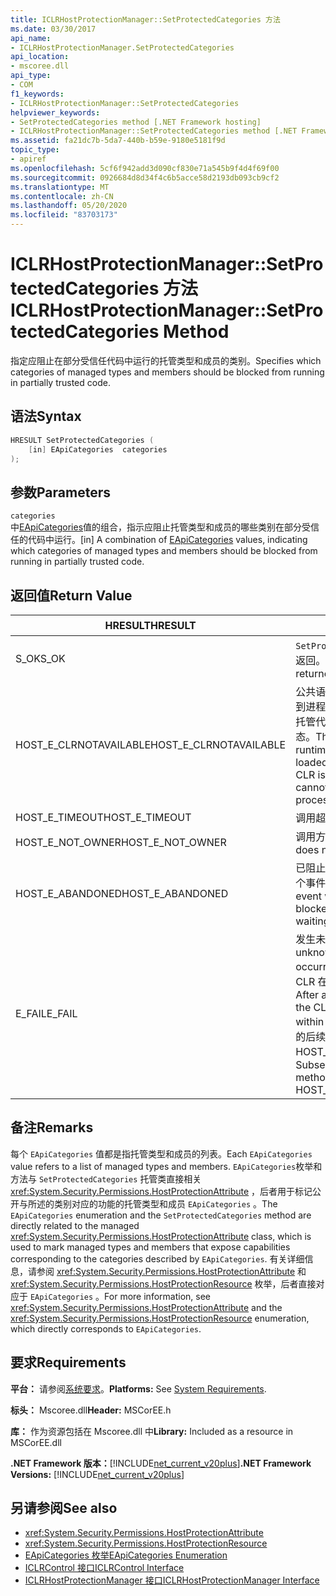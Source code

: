 ```yaml
---
title: ICLRHostProtectionManager::SetProtectedCategories 方法
ms.date: 03/30/2017
api_name:
- ICLRHostProtectionManager.SetProtectedCategories
api_location:
- mscoree.dll
api_type:
- COM
f1_keywords:
- ICLRHostProtectionManager::SetProtectedCategories
helpviewer_keywords:
- SetProtectedCategories method [.NET Framework hosting]
- ICLRHostProtectionManager::SetProtectedCategories method [.NET Framework hosting]
ms.assetid: fa21dc7b-5da7-440b-b59e-9180e5181f9d
topic_type:
- apiref
ms.openlocfilehash: 5cf6f942add3d090cf830e71a545b9f4d4f69f00
ms.sourcegitcommit: 0926684d8d34f4c6b5acce58d2193db093cb9cf2
ms.translationtype: MT
ms.contentlocale: zh-CN
ms.lasthandoff: 05/20/2020
ms.locfileid: "83703173"
---
```

# <a name="iclrhostprotectionmanagersetprotectedcategories-method"></a><span data-ttu-id="8e392-102">ICLRHostProtectionManager::SetProtectedCategories 方法</span><span class="sxs-lookup"><span data-stu-id="8e392-102">ICLRHostProtectionManager::SetProtectedCategories Method</span></span>
<span data-ttu-id="8e392-103">指定应阻止在部分受信任代码中运行的托管类型和成员的类别。</span><span class="sxs-lookup"><span data-stu-id="8e392-103">Specifies which categories of managed types and members should be blocked from running in partially trusted code.</span></span>  
  
## <a name="syntax"></a><span data-ttu-id="8e392-104">语法</span><span class="sxs-lookup"><span data-stu-id="8e392-104">Syntax</span></span>  
  
```cpp  
HRESULT SetProtectedCategories (  
    [in] EApiCategories  categories  
);  
```  
  
## <a name="parameters"></a><span data-ttu-id="8e392-105">参数</span><span class="sxs-lookup"><span data-stu-id="8e392-105">Parameters</span></span>  
 `categories`  
 <span data-ttu-id="8e392-106">中[EApiCategories](eapicategories-enumeration.md)值的组合，指示应阻止托管类型和成员的哪些类别在部分受信任的代码中运行。</span><span class="sxs-lookup"><span data-stu-id="8e392-106">[in] A combination of [EApiCategories](eapicategories-enumeration.md) values, indicating which categories of managed types and members should be blocked from running in partially trusted code.</span></span>  
  
## <a name="return-value"></a><span data-ttu-id="8e392-107">返回值</span><span class="sxs-lookup"><span data-stu-id="8e392-107">Return Value</span></span>  
  
|<span data-ttu-id="8e392-108">HRESULT</span><span class="sxs-lookup"><span data-stu-id="8e392-108">HRESULT</span></span>|<span data-ttu-id="8e392-109">说明</span><span class="sxs-lookup"><span data-stu-id="8e392-109">Description</span></span>|  
|-------------|-----------------|  
|<span data-ttu-id="8e392-110">S_OK</span><span class="sxs-lookup"><span data-stu-id="8e392-110">S_OK</span></span>|<span data-ttu-id="8e392-111">`SetProtectedCategories`已成功返回。</span><span class="sxs-lookup"><span data-stu-id="8e392-111">`SetProtectedCategories` returned successfully.</span></span>|  
|<span data-ttu-id="8e392-112">HOST_E_CLRNOTAVAILABLE</span><span class="sxs-lookup"><span data-stu-id="8e392-112">HOST_E_CLRNOTAVAILABLE</span></span>|<span data-ttu-id="8e392-113">公共语言运行时（CLR）未加载到进程中，或 CLR 处于无法运行托管代码或成功处理调用的状态。</span><span class="sxs-lookup"><span data-stu-id="8e392-113">The common language runtime (CLR) has not been loaded into a process, or the CLR is in a state in which it cannot run managed code or process the call successfully.</span></span>|  
|<span data-ttu-id="8e392-114">HOST_E_TIMEOUT</span><span class="sxs-lookup"><span data-stu-id="8e392-114">HOST_E_TIMEOUT</span></span>|<span data-ttu-id="8e392-115">调用超时。</span><span class="sxs-lookup"><span data-stu-id="8e392-115">The call timed out.</span></span>|  
|<span data-ttu-id="8e392-116">HOST_E_NOT_OWNER</span><span class="sxs-lookup"><span data-stu-id="8e392-116">HOST_E_NOT_OWNER</span></span>|<span data-ttu-id="8e392-117">调用方不拥有该锁。</span><span class="sxs-lookup"><span data-stu-id="8e392-117">The caller does not own the lock.</span></span>|  
|<span data-ttu-id="8e392-118">HOST_E_ABANDONED</span><span class="sxs-lookup"><span data-stu-id="8e392-118">HOST_E_ABANDONED</span></span>|<span data-ttu-id="8e392-119">已阻止的线程或纤程正在等待某个事件时，该事件被取消。</span><span class="sxs-lookup"><span data-stu-id="8e392-119">An event was canceled while a blocked thread or fiber was waiting on it.</span></span>|  
|<span data-ttu-id="8e392-120">E_FAIL</span><span class="sxs-lookup"><span data-stu-id="8e392-120">E_FAIL</span></span>|<span data-ttu-id="8e392-121">发生未知的灾难性故障。</span><span class="sxs-lookup"><span data-stu-id="8e392-121">An unknown catastrophic failure occurred.</span></span> <span data-ttu-id="8e392-122">方法返回 E_FAIL 后，CLR 在该进程内将不再可用。</span><span class="sxs-lookup"><span data-stu-id="8e392-122">After a method returns E_FAIL, the CLR is no longer usable within the process.</span></span> <span data-ttu-id="8e392-123">对宿主方法的后续调用会返回 HOST_E_CLRNOTAVAILABLE。</span><span class="sxs-lookup"><span data-stu-id="8e392-123">Subsequent calls to hosting methods return HOST_E_CLRNOTAVAILABLE.</span></span>|  
  
## <a name="remarks"></a><span data-ttu-id="8e392-124">备注</span><span class="sxs-lookup"><span data-stu-id="8e392-124">Remarks</span></span>  
 <span data-ttu-id="8e392-125">每个 `EApiCategories` 值都是指托管类型和成员的列表。</span><span class="sxs-lookup"><span data-stu-id="8e392-125">Each `EApiCategories` value refers to a list of managed types and members.</span></span> <span data-ttu-id="8e392-126">`EApiCategories`枚举和方法与 `SetProtectedCategories` 托管类直接相关 <xref:System.Security.Permissions.HostProtectionAttribute> ，后者用于标记公开与所述的类别对应的功能的托管类型和成员 `EApiCategories` 。</span><span class="sxs-lookup"><span data-stu-id="8e392-126">The `EApiCategories` enumeration and the `SetProtectedCategories` method are directly related to the managed <xref:System.Security.Permissions.HostProtectionAttribute> class, which is used to mark managed types and members that expose capabilities corresponding to the categories described by `EApiCategories`.</span></span> <span data-ttu-id="8e392-127">有关详细信息，请参阅 <xref:System.Security.Permissions.HostProtectionAttribute> 和 <xref:System.Security.Permissions.HostProtectionResource> 枚举，后者直接对应于 `EApiCategories` 。</span><span class="sxs-lookup"><span data-stu-id="8e392-127">For more information, see <xref:System.Security.Permissions.HostProtectionAttribute> and the <xref:System.Security.Permissions.HostProtectionResource> enumeration, which directly corresponds to `EApiCategories`.</span></span>  
  
## <a name="requirements"></a><span data-ttu-id="8e392-128">要求</span><span class="sxs-lookup"><span data-stu-id="8e392-128">Requirements</span></span>  
 <span data-ttu-id="8e392-129">**平台：** 请参阅[系统要求](../../get-started/system-requirements.md)。</span><span class="sxs-lookup"><span data-stu-id="8e392-129">**Platforms:** See [System Requirements](../../get-started/system-requirements.md).</span></span>  
  
 <span data-ttu-id="8e392-130">**标头：** Mscoree.dll</span><span class="sxs-lookup"><span data-stu-id="8e392-130">**Header:** MSCorEE.h</span></span>  
  
 <span data-ttu-id="8e392-131">**库：** 作为资源包括在 Mscoree.dll 中</span><span class="sxs-lookup"><span data-stu-id="8e392-131">**Library:** Included as a resource in MSCorEE.dll</span></span>  
  
 <span data-ttu-id="8e392-132">**.NET Framework 版本：**[!INCLUDE[net_current_v20plus](../../../../includes/net-current-v20plus-md.md)]</span><span class="sxs-lookup"><span data-stu-id="8e392-132">**.NET Framework Versions:** [!INCLUDE[net_current_v20plus](../../../../includes/net-current-v20plus-md.md)]</span></span>  
  
## <a name="see-also"></a><span data-ttu-id="8e392-133">另请参阅</span><span class="sxs-lookup"><span data-stu-id="8e392-133">See also</span></span>

- <xref:System.Security.Permissions.HostProtectionAttribute>
- <xref:System.Security.Permissions.HostProtectionResource>
- [<span data-ttu-id="8e392-134">EApiCategories 枚举</span><span class="sxs-lookup"><span data-stu-id="8e392-134">EApiCategories Enumeration</span></span>](eapicategories-enumeration.md)
- [<span data-ttu-id="8e392-135">ICLRControl 接口</span><span class="sxs-lookup"><span data-stu-id="8e392-135">ICLRControl Interface</span></span>](iclrcontrol-interface.md)
- [<span data-ttu-id="8e392-136">ICLRHostProtectionManager 接口</span><span class="sxs-lookup"><span data-stu-id="8e392-136">ICLRHostProtectionManager Interface</span></span>](iclrhostprotectionmanager-interface.md)
